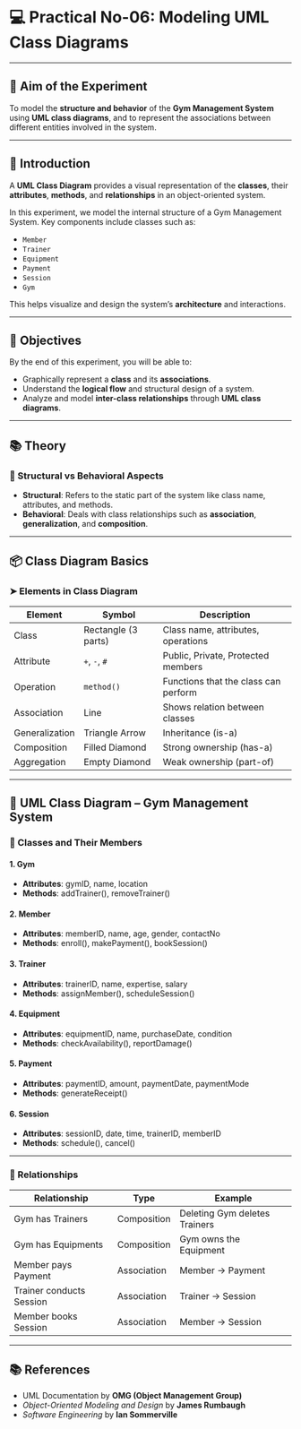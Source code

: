 # 💻 Practical No-06: Modeling UML Class Diagrams

---

## 🎯 Aim of the Experiment
To model the **structure and behavior** of the **Gym Management System** using **UML class diagrams**, and to represent the associations between different entities involved in the system.

---

## 📘 Introduction
A **UML Class Diagram** provides a visual representation of the **classes**, their **attributes**, **methods**, and **relationships** in an object-oriented system.

In this experiment, we model the internal structure of a Gym Management System. Key components include classes such as:
- `Member`
- `Trainer`
- `Equipment`
- `Payment`
- `Session`
- `Gym`

This helps visualize and design the system’s **architecture** and interactions.

---

## 🎯 Objectives
By the end of this experiment, you will be able to:
- Graphically represent a **class** and its **associations**.  
- Understand the **logical flow** and structural design of a system.  
- Analyze and model **inter-class relationships** through **UML class diagrams**.

---

## 📚 Theory

### 🔸 Structural vs Behavioral Aspects
- **Structural**: Refers to the static part of the system like class name, attributes, and methods.  
- **Behavioral**: Deals with class relationships such as **association**, **generalization**, and **composition**.

---

## 📦 Class Diagram Basics

### ➤ Elements in Class Diagram

| Element        | Symbol           | Description                                    |
|----------------|------------------|------------------------------------------------|
| Class          | Rectangle (3 parts) | Class name, attributes, operations         |
| Attribute      | `+`, `-`, `#`     | Public, Private, Protected members            |
| Operation      | `method()`        | Functions that the class can perform          |
| Association    | Line              | Shows relation between classes                |
| Generalization | Triangle Arrow    | Inheritance (is-a)                            |
| Composition    | Filled Diamond    | Strong ownership (has-a)                      |
| Aggregation    | Empty Diamond     | Weak ownership (part-of)                      |

---

## 🧩 UML Class Diagram – Gym Management System

### 📌 Classes and Their Members

#### 1. Gym
- **Attributes**: gymID, name, location  
- **Methods**: addTrainer(), removeTrainer()

#### 2. Member
- **Attributes**: memberID, name, age, gender, contactNo  
- **Methods**: enroll(), makePayment(), bookSession()

#### 3. Trainer
- **Attributes**: trainerID, name, expertise, salary  
- **Methods**: assignMember(), scheduleSession()

#### 4. Equipment
- **Attributes**: equipmentID, name, purchaseDate, condition  
- **Methods**: checkAvailability(), reportDamage()

#### 5. Payment
- **Attributes**: paymentID, amount, paymentDate, paymentMode  
- **Methods**: generateReceipt()

#### 6. Session
- **Attributes**: sessionID, date, time, trainerID, memberID  
- **Methods**: schedule(), cancel()

---

### 📎 Relationships

| Relationship                | Type         | Example                                            |
|-----------------------------|--------------|----------------------------------------------------|
| Gym has Trainers            | Composition  | Deleting Gym deletes Trainers                      |
| Gym has Equipments          | Composition  | Gym owns the Equipment                             |
| Member pays Payment         | Association  | Member → Payment                                   |
| Trainer conducts Session    | Association  | Trainer → Session                                  |
| Member books Session        | Association  | Member → Session                                   |

---

## 📚 References
- UML Documentation by **OMG (Object Management Group)**  
- *Object-Oriented Modeling and Design* by **James Rumbaugh**  
- *Software Engineering* by **Ian Sommerville**
